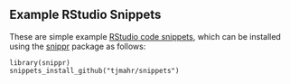 Example RStudio Snippets
-------------------

These are simple example [RStudio code snippets](http://blog.rstudio.org/2015/04/13/rstudio-v0-99-preview-code-snippets/), which can be installed using the [snippr](https://github.com/dgrtwo/snippr) package as follows:

```
library(snippr)
snippets_install_github("tjmahr/snippets")
```
